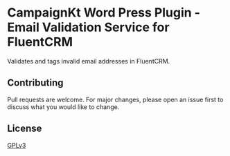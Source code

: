 # CampaignKt Word Press Plugin - Email Validation Service for FluentCRM 

Validates and tags invalid email addresses in FluentCRM.

## Contributing

Pull requests are welcome. For major changes, please open an issue first to discuss what you would like to change.


## License
[GPLv3](https://www.gnu.org/licenses/gpl-3.0.txt)